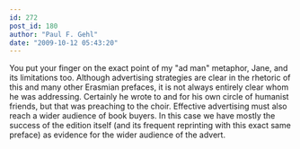 ```yaml
---
id: 272
post_id: 180
author: "Paul F. Gehl"
date: "2009-10-12 05:43:20"
---
```

You put your finger on the exact point of my "ad man" metaphor, Jane, and its limitations too. Although advertising strategies are clear in the rhetoric of this and many other Erasmian prefaces, it is not always entirely clear whom he was addressing. Certainly he wrote to and for his own circle of humanist friends, but that was preaching to the choir. Effective advertising must also reach a wider audience of book buyers. In this case we have mostly the success of the edition itself (and its frequent reprinting with this exact same preface) as evidence for the wider audience of the advert.
